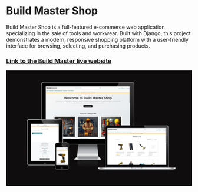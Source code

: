# Build Master Shop

Build Master Shop is a full-featured e-commerce web application specializing in the sale of tools and workwear. Built with Django, this project demonstrates a modern, responsive shopping platform with a user-friendly interface for browsing, selecting, and purchasing products.

### [Link to the Build Master live website](https://build-master-shop-84761d123763.herokuapp.com/)

![](static/images/readme_images/am-i-responsive.png)